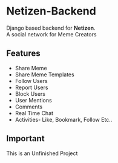 # Netizen-Backend
Django based backend for **Netizen**.   
A social network for Meme Creators

## Features
- Share Meme
- Share Meme Templates
- Follow Users
- Report Users
- Block Users
- User Mentions
- Comments
- Real Time Chat
- Activities- Like, Bookmark, Follow Etc..

## Important
This is an Unfinished Project
